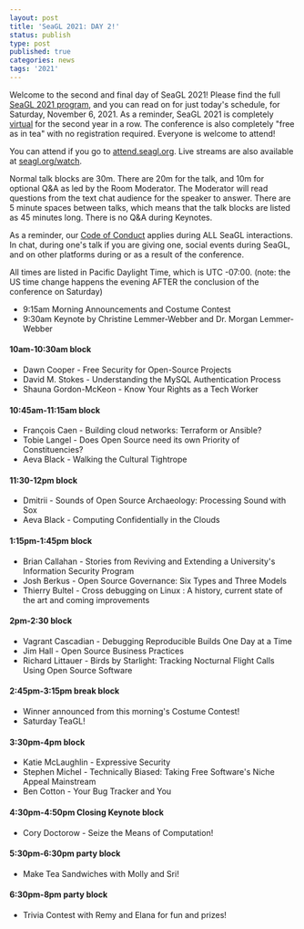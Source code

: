 ```yaml
---
layout: post
title: 'SeaGL 2021: DAY 2!'
status: publish
type: post
published: true
categories: news
tags: '2021'
---
```

Welcome to the second and final day of SeaGL 2021!  Please find the full [SeaGL 2021 program](/news/2021/10/15/schedule), and you can read on for just today's schedule, for Saturday, November 6, 2021.  As a reminder, SeaGL 2021 is completely [virtual](/news/2021/06/08/format-2021) for the second year in a row.  The conference is also completely "free as in tea" with no registration required.  Everyone is welcome to attend!

You can attend if you go to [attend.seagl.org](https://attend.seagl.org).  Live streams are also available at [seagl.org/watch](/watch).

Normal talk blocks are 30m.  There are 20m for the talk, and 10m for optional Q&A as led by the Room Moderator.  The Moderator will read questions from the text chat audience for the speaker to answer.  There are 5 minute spaces between talks, which means that the talk blocks are listed as 45 minutes long.  There is no Q&A during Keynotes.

As a reminder, our [Code of Conduct](/code_of_conduct) applies during ALL SeaGL interactions.  In chat, during one's talk if you are giving one, social events during SeaGL, and on other platforms during or as a result of the conference.

All times are listed in Pacific Daylight Time, which is UTC -07:00.  (note: the US time change happens the evening AFTER the conclusion of the conference on Saturday)

* 9:15am Morning Announcements and Costume Contest
* 9:30am Keynote by Christine Lemmer-Webber and Dr. Morgan Lemmer-Webber

#### 10am-10:30am block
* Dawn Cooper - Free Security for Open-Source Projects
* David M. Stokes - Understanding the MySQL Authentication Process
* Shauna Gordon-McKeon - Know Your Rights as a Tech Worker

#### 10:45am-11:15am block
* François Caen - Building cloud networks: Terraform or Ansible?
* Tobie Langel - Does Open Source need its own Priority of Constituencies?
* Aeva Black - Walking the Cultural Tightrope

#### 11:30-12pm block
* Dmitrii - Sounds of Open Source Archaeology: Processing Sound with Sox
* Aeva Black - Computing Confidentially in the Clouds

#### 1:15pm-1:45pm block
* Brian Callahan - Stories from Reviving and Extending a University's Information Security Program
* Josh Berkus - Open Source Governance: Six Types and Three Models
* Thierry Bultel - Cross debugging on Linux : A history, current state of the art and coming improvements

#### 2pm-2:30 block
* Vagrant Cascadian - Debugging Reproducible Builds One Day at a Time
* Jim Hall - Open Source Business Practices
* Richard Littauer - Birds by Starlight: Tracking Nocturnal Flight Calls Using Open Source Software

#### 2:45pm-3:15pm break block
* Winner announced from this morning's Costume Contest!
* Saturday TeaGL!

#### 3:30pm-4pm block
* Katie McLaughlin - Expressive Security
* Stephen Michel - Technically Biased: Taking Free Software's Niche Appeal Mainstream
* Ben Cotton - Your Bug Tracker and You

#### 4:30pm-4:50pm Closing Keynote block
* Cory Doctorow - Seize the Means of Computation!

#### 5:30pm-6:30pm party block
* Make Tea Sandwiches with Molly and Sri!

#### 6:30pm-8pm party block
* Trivia Contest with Remy and Elana for fun and prizes!
